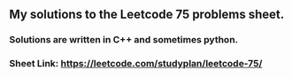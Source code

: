 ## My solutions to the Leetcode 75 problems sheet.

### Solutions are written in C++ and sometimes python. 
### Sheet Link: https://leetcode.com/studyplan/leetcode-75/
